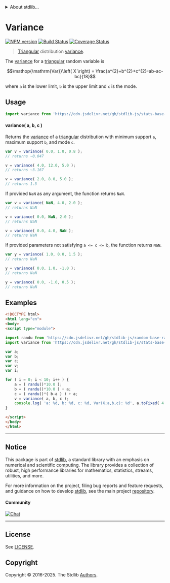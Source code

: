 <!--

@license Apache-2.0

Copyright (c) 2018 The Stdlib Authors.

Licensed under the Apache License, Version 2.0 (the "License");
you may not use this file except in compliance with the License.
You may obtain a copy of the License at

   http://www.apache.org/licenses/LICENSE-2.0

Unless required by applicable law or agreed to in writing, software
distributed under the License is distributed on an "AS IS" BASIS,
WITHOUT WARRANTIES OR CONDITIONS OF ANY KIND, either express or implied.
See the License for the specific language governing permissions and
limitations under the License.

-->


<details>
  <summary>
    About stdlib...
  </summary>
  <p>We believe in a future in which the web is a preferred environment for numerical computation. To help realize this future, we've built stdlib. stdlib is a standard library, with an emphasis on numerical and scientific computation, written in JavaScript (and C) for execution in browsers and in Node.js.</p>
  <p>The library is fully decomposable, being architected in such a way that you can swap out and mix and match APIs and functionality to cater to your exact preferences and use cases.</p>
  <p>When you use stdlib, you can be absolutely certain that you are using the most thorough, rigorous, well-written, studied, documented, tested, measured, and high-quality code out there.</p>
  <p>To join us in bringing numerical computing to the web, get started by checking us out on <a href="https://github.com/stdlib-js/stdlib">GitHub</a>, and please consider <a href="https://opencollective.com/stdlib">financially supporting stdlib</a>. We greatly appreciate your continued support!</p>
</details>

# Variance

[![NPM version][npm-image]][npm-url] [![Build Status][test-image]][test-url] [![Coverage Status][coverage-image]][coverage-url] <!-- [![dependencies][dependencies-image]][dependencies-url] -->

> [Triangular][triangular-distribution] distribution [variance][variance].

<!-- Section to include introductory text. Make sure to keep an empty line after the intro `section` element and another before the `/section` close. -->

<section class="intro">

The [variance][variance] for a [triangular][triangular-distribution] random variable is

<!-- <equation class="equation" label="eq:triangular_variance" align="center" raw="\operatorname{Var}\left( X \right) = \frac{a^{2}+b^{2}+c^{2}-ab-ac-bc}{18}" alt="Variance for a triangular distribution."> -->

```math
\mathop{\mathrm{Var}}\left( X \right) = \frac{a^{2}+b^{2}+c^{2}-ab-ac-bc}{18}
```

<!-- <div class="equation" align="center" data-raw-text="\operatorname{Var}\left( X \right) = \frac{a^{2}+b^{2}+c^{2}-ab-ac-bc}{18}" data-equation="eq:triangular_variance">
    <img src="https://cdn.jsdelivr.net/gh/stdlib-js/stdlib@51534079fef45e990850102147e8945fb023d1d0/lib/node_modules/@stdlib/stats/base/dists/triangular/variance/docs/img/equation_triangular_variance.svg" alt="Variance for a triangular distribution.">
    <br>
</div> -->

<!-- </equation> -->

where `a` is the lower limit, `b` is the upper limit and `c` is the mode.

</section>

<!-- /.intro -->

<!-- Package usage documentation. -->



<section class="usage">

## Usage

```javascript
import variance from 'https://cdn.jsdelivr.net/gh/stdlib-js/stats-base-dists-triangular-variance@esm/index.mjs';
```

#### variance( a, b, c )

Returns the [variance][variance] of a [triangular][triangular-distribution] distribution with minimum support `a`, maximum support `b`, and mode `c`.

```javascript
var v = variance( 0.0, 1.0, 0.8 );
// returns ~0.047

v = variance( 4.0, 12.0, 5.0 );
// returns ~3.167

v = variance( 2.0, 8.0, 5.0 );
// returns 1.5
```

If provided `NaN` as any argument, the function returns `NaN`.

```javascript
var v = variance( NaN, 4.0, 2.0 );
// returns NaN

v = variance( 0.0, NaN, 2.0 );
// returns NaN

v = variance( 0.0, 4.0, NaN );
// returns NaN
```

If provided parameters not satisfying `a <= c <= b`, the function returns `NaN`.

```javascript
var y = variance( 1.0, 0.0, 1.5 );
// returns NaN

y = variance( 0.0, 1.0, -1.0 );
// returns NaN

y = variance( 0.0, -1.0, 0.5 );
// returns NaN
```

</section>

<!-- /.usage -->

<!-- Package usage notes. Make sure to keep an empty line after the `section` element and another before the `/section` close. -->

<section class="notes">

</section>

<!-- /.notes -->

<!-- Package usage examples. -->

<section class="examples">

## Examples

<!-- eslint no-undef: "error" -->

```html
<!DOCTYPE html>
<html lang="en">
<body>
<script type="module">

import randu from 'https://cdn.jsdelivr.net/gh/stdlib-js/random-base-randu@esm/index.mjs';
import variance from 'https://cdn.jsdelivr.net/gh/stdlib-js/stats-base-dists-triangular-variance@esm/index.mjs';

var a;
var b;
var c;
var v;
var i;

for ( i = 0; i < 10; i++ ) {
    a = ( randu()*10.0 );
    b = ( randu()*10.0 ) + a;
    c = ( randu()*( b-a ) ) + a;
    v = variance( a, b, c );
    console.log( 'a: %d, b: %d, c: %d, Var(X;a,b,c): %d', a.toFixed( 4 ), b.toFixed( 4 ), c.toFixed( 4 ), v.toFixed( 4 ) );
}

</script>
</body>
</html>
```

</section>

<!-- /.examples -->

<!-- C interface documentation. -->



<!-- Section to include cited references. If references are included, add a horizontal rule *before* the section. Make sure to keep an empty line after the `section` element and another before the `/section` close. -->

<section class="references">

</section>

<!-- /.references -->

<!-- Section for related `stdlib` packages. Do not manually edit this section, as it is automatically populated. -->

<section class="related">

</section>

<!-- /.related -->

<!-- Section for all links. Make sure to keep an empty line after the `section` element and another before the `/section` close. -->


<section class="main-repo" >

* * *

## Notice

This package is part of [stdlib][stdlib], a standard library with an emphasis on numerical and scientific computing. The library provides a collection of robust, high performance libraries for mathematics, statistics, streams, utilities, and more.

For more information on the project, filing bug reports and feature requests, and guidance on how to develop [stdlib][stdlib], see the main project [repository][stdlib].

#### Community

[![Chat][chat-image]][chat-url]

---

## License

See [LICENSE][stdlib-license].


## Copyright

Copyright &copy; 2016-2025. The Stdlib [Authors][stdlib-authors].

</section>

<!-- /.stdlib -->

<!-- Section for all links. Make sure to keep an empty line after the `section` element and another before the `/section` close. -->

<section class="links">

[npm-image]: http://img.shields.io/npm/v/@stdlib/stats-base-dists-triangular-variance.svg
[npm-url]: https://npmjs.org/package/@stdlib/stats-base-dists-triangular-variance

[test-image]: https://github.com/stdlib-js/stats-base-dists-triangular-variance/actions/workflows/test.yml/badge.svg?branch=main
[test-url]: https://github.com/stdlib-js/stats-base-dists-triangular-variance/actions/workflows/test.yml?query=branch:main

[coverage-image]: https://img.shields.io/codecov/c/github/stdlib-js/stats-base-dists-triangular-variance/main.svg
[coverage-url]: https://codecov.io/github/stdlib-js/stats-base-dists-triangular-variance?branch=main

<!--

[dependencies-image]: https://img.shields.io/david/stdlib-js/stats-base-dists-triangular-variance.svg
[dependencies-url]: https://david-dm.org/stdlib-js/stats-base-dists-triangular-variance/main

-->

[chat-image]: https://img.shields.io/gitter/room/stdlib-js/stdlib.svg
[chat-url]: https://app.gitter.im/#/room/#stdlib-js_stdlib:gitter.im

[stdlib]: https://github.com/stdlib-js/stdlib

[stdlib-authors]: https://github.com/stdlib-js/stdlib/graphs/contributors

[umd]: https://github.com/umdjs/umd
[es-module]: https://developer.mozilla.org/en-US/docs/Web/JavaScript/Guide/Modules

[deno-url]: https://github.com/stdlib-js/stats-base-dists-triangular-variance/tree/deno
[deno-readme]: https://github.com/stdlib-js/stats-base-dists-triangular-variance/blob/deno/README.md
[umd-url]: https://github.com/stdlib-js/stats-base-dists-triangular-variance/tree/umd
[umd-readme]: https://github.com/stdlib-js/stats-base-dists-triangular-variance/blob/umd/README.md
[esm-url]: https://github.com/stdlib-js/stats-base-dists-triangular-variance/tree/esm
[esm-readme]: https://github.com/stdlib-js/stats-base-dists-triangular-variance/blob/esm/README.md
[branches-url]: https://github.com/stdlib-js/stats-base-dists-triangular-variance/blob/main/branches.md

[stdlib-license]: https://raw.githubusercontent.com/stdlib-js/stats-base-dists-triangular-variance/main/LICENSE

[triangular-distribution]: https://en.wikipedia.org/wiki/Triangular_distribution

[variance]: https://en.wikipedia.org/wiki/Variance

</section>

<!-- /.links -->
